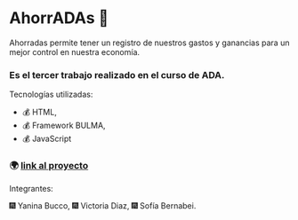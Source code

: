 # AhorrADAs 💸

Ahorradas permite tener un registro de nuestros gastos y ganancias para un mejor control en nuestra economía.

### Es el tercer trabajo realizado en el curso de ADA.

Tecnologías utilizadas:

- 💰 HTML,
- 💰 Framework BULMA,
- 💰 JavaScript

### 🌍 [link al proyecto](https://sofiabernabeicejas.github.io/AhorrADAs/)

Integrantes:

🎆 Yanina Bucco,
🎆 Victoria Diaz,
🎆 Sofía Bernabei.

